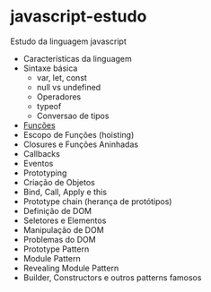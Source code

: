 # javascript-estudo
Estudo da linguagem javascript


* Características da linguagem
* Sintaxe básica
  * var, let, const
  * null vs undefined
  * Operadores
  * typeof
  * Conversao de tipos
* [Funções](functions.md)
* Escopo de Funções (hoisting)
* Closures e Funções Aninhadas
* Callbacks
* Eventos
* Prototyping
* Criação de Objetos
* Bind, Call, Apply e this
* Prototype chain (herança de protótipos)
* Definição de DOM
* Seletores e Elementos
* Manipulação de DOM
* Problemas do DOM
* Prototype Pattern
* Module Pattern
* Revealing Module Pattern
* Builder, Constructors e outros patterns famosos

